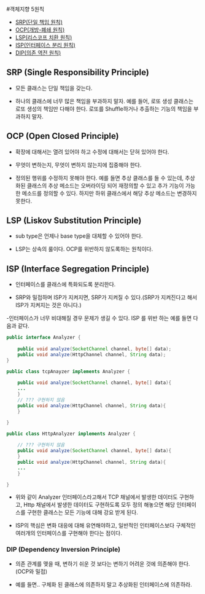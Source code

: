 #객체지향 5원칙

- [SRP(단일 책임 원칙)](#SRP-(Single-Responsibility-Principle))
- [OCP(개방-폐쇄 원칙)](#OCP-(Open-Closed-Principle))
- [LSP(리스코프 치환 원칙)](#LSP-(Liskov-Substitution-Principle))
- [ISP(인터페이스 분리 원칙)](#ISP-(Interface-Segregation-Principle))
- [DIP(의존 역전 원칙)](#DIP-(Dependency-Inversion-Principle))


## SRP (Single Responsibility Principle)

- 모든 클래스는 단일 책임을 갖는다.

- 하나의 클래스에 너무 많은 책임을 부과하지 말자. 예를 들어, 로또 생성 클래스는 로또 생성의 책임만 다해야 한다. 로또를 Shuffle하거나 추출하는 기능의 책임을 부과하지 말자.

 

## OCP (Open Closed Principle)

- 확장에 대해서는 열려 있어야 하고 수정에 대해서는 닫혀 있어야 한다.

- 무엇이 변하는지, 무엇이 변하지 않는지에 집중해야 한다.

- 정의된 행위를 수정하지 못해야 한다. 예를 들면 추상 클래스를 들 수 있는데, 추상화된 클래스의 추상 메소드는 오버라이딩 되어 재정의할 수 있고 추가 기능이 가능한 메소드를 정의할 수 있다. 하지만 하위 클래스에서 해당 추상 메소드는 변경하지 못한다.



## LSP (Liskov Substitution Principle)

- sub type은 언제나 base type을 대체할 수 있어야 한다.

- LSP는 상속의 룰이다. OCP를 위반하지 않도록하는 원칙이다.

## ISP (Interface Segregation Principle)

- 인터페이스를 클래스에 특화되도록 분리한다.

- SRP와 밀접하며 ISP가 지켜지면, SRP가 지켜질 수 있다.(SRP가 지켜진다고 해서 ISP가 지켜지는 것은 아니다.)

-인터페이스가 너무 비대해질 경우 문제가 생길 수 있다. ISP 를 위반 하는 예를 들면 다음과 같다.

 
```java
public interface Analyzer {
	
    public void analyze(SocketChannel channel, byte[] data);
    public void analyze(HttpChannel channel, String data);
}

public class tcpAnayzer implements Analyzer {
	
    public void analyze(SocketChannel channel, byte[] data){
    ...
    }
   	// ??? 구현하지 않음
    public void analyze(HttpChannel channel, String data){
    }

}

public class HttpAnalyzer implements Analyzer {
	
    // ??? 구현하지 않음
    public void analyze(SocketChannel channel, byte[] data){
    }
    public void analyze(HttpChannel channel, String data){
    ...
    }

}
```

- 위와 같이 Analyzer 인터페이스라고해서 TCP 채널에서 발생한 데이터도 구현하고, Http 채널에서 발생한 데이터도 구현하도록 모두 정의 해놓으면 해당 인터페이스를 구현한 클래스는 모든 기능에 대해 강요 받게 된다.  

- ISP의 핵심은 변화 대응에 대해 유연해야하고, 일반적인 인터페이스보다 구체적인 여러개의 인터페이스를 구현해야 한다는 점이다.


### DIP (Dependency Inversion Principle)

- 의존 관계를 맺을 때, 변하기 쉬운 것 보다는 변하기 어려운 것에 의존해야 한다. (OCP와 밀접)

- 예를 들면.. 구체화 된 클래스에 의존하지 말고 추상화된 인터페이스에 의존하라.